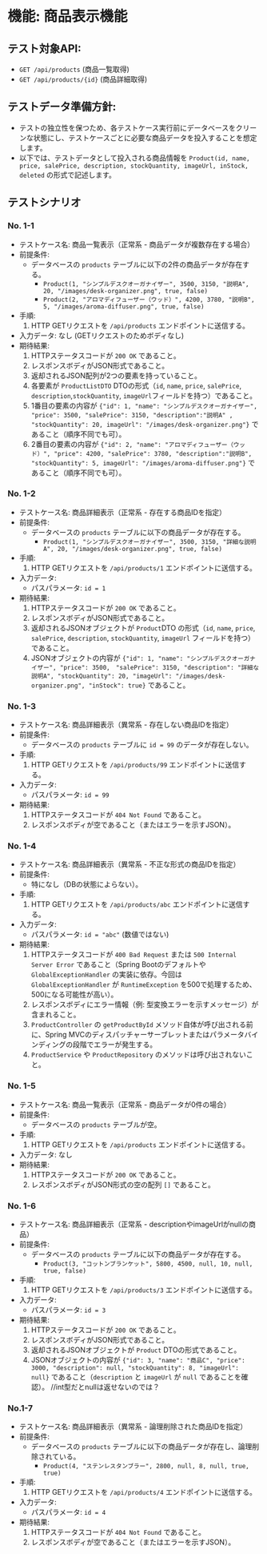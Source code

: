 # 機能: 商品表示機能

## テスト対象API:

- `GET /api/products` (商品一覧取得)
- `GET /api/products/{id}` (商品詳細取得)

## テストデータ準備方針:

- テストの独立性を保つため、各テストケース実行前にデータベースをクリーンな状態にし、テストケースごとに必要な商品データを投入することを想定します。
- 以下では、テストデータとして投入される商品情報を `Product(id, name, price, salePrice, description, stockQuantity, imageUrl, inStock, deleted` の形式で記述します。

## テストシナリオ

### No. 1-1

- テストケース名: 商品一覧表示（正常系 - 商品データが複数存在する場合）
- 前提条件:
  - データベースの `products` テーブルに以下の2件の商品データが存在する。
    - `Product(1, "シンプルデスクオーガナイザー", 3500, 3150, "説明A", 20, "/images/desk-organizer.png", true, false)`
    - `Product(2, "アロマディフューザー（ウッド）", 4200, 3780, "説明B", 5, "/images/aroma-diffuser.png", true, false)`
- 手順:
  1. HTTP GETリクエストを `/api/products` エンドポイントに送信する。
- 入力データ: なし (GETリクエストのためボディなし)
- 期待結果:
  1. HTTPステータスコードが `200 OK` であること。
  2. レスポンスボディがJSON形式であること。
  3. 返却されるJSON配列が2つの要素を持っていること。
  4. 各要素が `ProductListDTO` DTOの形式（`id`, `name`, `price`, `salePrice`, `description`,`stockQuantity`, `imageUrl`フィールドを持つ）であること。
  5. 1番目の要素の内容が `{"id": 1, "name": "シンプルデスクオーガナイザー", "price": 3500, "salePrice": 3150, "description":"説明A" , "stockQuantity": 20, imageUrl": "/images/desk-organizer.png"}` であること（順序不同でも可）。
  6. 2番目の要素の内容が `{"id": 2, "name": "アロマディフューザー（ウッド）", "price": 4200, "salePrice": 3780, "description":"説明B", "stockQuantity": 5, imageUrl": "/images/aroma-diffuser.png"}` であること（順序不同でも可）。

### No. 1-2

- テストケース名: 商品詳細表示（正常系 - 存在する商品IDを指定）
- 前提条件:
  - データベースの `products` テーブルに以下の商品データが存在する。
    - `Product(1, "シンプルデスクオーガナイザー", 3500, 3150, "詳細な説明A", 20, "/images/desk-organizer.png", true, false)`
- 手順:
  1. HTTP GETリクエストを `/api/products/1` エンドポイントに送信する。
- 入力データ:
  - パスパラメータ: `id = 1`
- 期待結果:
  1. HTTPステータスコードが `200 OK` であること。
  2. レスポンスボディがJSON形式であること。
  3. 返却されるJSONオブジェクトが `Product`DTO の形式（`id`, `name`, `price`, `salePrice`, `description`, `stockQuantity`, `imageUrl` フィールドを持つ）であること。
  4. JSONオブジェクトの内容が `{"id": 1, "name": "シンプルデスクオーガナイザー", "price": 3500,　"salePrice": 3150, "description": "詳細な説明A", "stockQuantity": 20, "imageUrl": "/images/desk-organizer.png", "inStock": true}` であること。

### No. 1-3

- テストケース名: 商品詳細表示（異常系 - 存在しない商品IDを指定）
- 前提条件:
  - データベースの `products` テーブルに `id = 99` のデータが存在しない。
- 手順:
  1. HTTP GETリクエストを `/api/products/99` エンドポイントに送信する。
- 入力データ:
  - パスパラメータ: `id = 99`
- 期待結果:
  1. HTTPステータスコードが `404 Not Found` であること。
  2. レスポンスボディが空であること（またはエラーを示すJSON）。

### No. 1-4

- テストケース名: 商品詳細表示（異常系 - 不正な形式の商品IDを指定）
- 前提条件:
  - 特になし（DBの状態によらない）。
- 手順:
  1. HTTP GETリクエストを `/api/products/abc` エンドポイントに送信する。
- 入力データ:
  - パスパラメータ: `id = "abc"` (数値ではない)
- 期待結果:
  1. HTTPステータスコードが `400 Bad Request` または `500 Internal Server Error` であること（Spring Bootのデフォルトや `GlobalExceptionHandler` の実装に依存。今回は `GlobalExceptionHandler` が `RuntimeException` を500で処理するため、500になる可能性が高い）。
  2. レスポンスボディにエラー情報（例: 型変換エラーを示すメッセージ）が含まれること。
  3. `ProductController` の `getProductById` メソッド自体が呼び出される前に、Spring MVCのディスパッチャーサーブレットまたはパラメータバインディングの段階でエラーが発生する。
  4. `ProductService` や `ProductRepository` のメソッドは呼び出されないこと。

### No. 1-5

- テストケース名: 商品一覧表示（正常系 - 商品データが0件の場合）
- 前提条件:
  - データベースの `products` テーブルが空。
- 手順:
  1. HTTP GETリクエストを `/api/products` エンドポイントに送信する。
- 入力データ: なし
- 期待結果:
  1. HTTPステータスコードが `200 OK` であること。
  2. レスポンスボディがJSON形式の空の配列 `[]` であること。

### No. 1-6

- テストケース名: 商品詳細表示（正常系 - descriptionやimageUrlがnullの商品）
- 前提条件:
  - データベースの `products` テーブルに以下の商品データが存在する。
    - `Product(3, "コットンブランケット", 5800, 4500, null, 10, null, true, false)`
- 手順:
  1. HTTP GETリクエストを `/api/products/3` エンドポイントに送信する。
- 入力データ:
  - パスパラメータ: `id = 3`
- 期待結果:
  1. HTTPステータスコードが `200 OK` であること。
  2. レスポンスボディがJSON形式であること。
  3. 返却されるJSONオブジェクトが `Product` DTOの形式であること。
  4. JSONオブジェクトの内容が `{"id": 3, "name": "商品C", "price": 3000, "description": null, "stockQuantity": 8, "imageUrl": null}` であること（`description` と `imageUrl` が `null` であることを確認）。
//int型だとnullは返せないのでは？

### No.1-7
- テストケース名: 商品詳細表示（異常系 - 論理削除された商品IDを指定）
- 前提条件:
  - データベースの `products` テーブルに以下の商品データが存在し、論理削除されている。
    - `Product(4, "ステンレスタンブラー", 2800, null, 8, null, true, true)`
- 手順:
  1. HTTP GETリクエストを `/api/products/4` エンドポイントに送信する。
- 入力データ:
  - パスパラメータ: `id = 4`
- 期待結果:
  1. HTTPステータスコードが `404 Not Found` であること。
  2. レスポンスボディが空であること（またはエラーを示すJSON）。